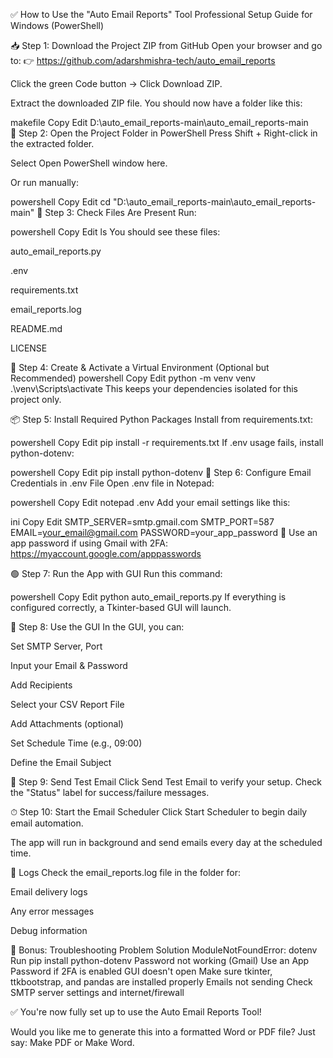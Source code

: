 ✅ How to Use the "Auto Email Reports" Tool
Professional Setup Guide for Windows (PowerShell)

📥 Step 1: Download the Project ZIP from GitHub
Open your browser and go to:
👉 https://github.com/adarshmishra-tech/auto_email_reports

Click the green Code button → Click Download ZIP.

Extract the downloaded ZIP file.
You should now have a folder like this:

makefile
Copy
Edit
D:\auto_email_reports-main\auto_email_reports-main\
📂 Step 2: Open the Project Folder in PowerShell
Press Shift + Right-click in the extracted folder.

Select Open PowerShell window here.

Or run manually:

powershell
Copy
Edit
cd "D:\auto_email_reports-main\auto_email_reports-main"
📄 Step 3: Check Files Are Present
Run:

powershell
Copy
Edit
ls
You should see these files:

auto_email_reports.py

.env

requirements.txt

email_reports.log

README.md

LICENSE

🧪 Step 4: Create & Activate a Virtual Environment (Optional but Recommended)
powershell
Copy
Edit
python -m venv venv
.\venv\Scripts\activate
This keeps your dependencies isolated for this project only.

📦 Step 5: Install Required Python Packages
Install from requirements.txt:

powershell
Copy
Edit
pip install -r requirements.txt
If .env usage fails, install python-dotenv:

powershell
Copy
Edit
pip install python-dotenv
📝 Step 6: Configure Email Credentials in .env File
Open .env file in Notepad:

powershell
Copy
Edit
notepad .env
Add your email settings like this:

ini
Copy
Edit
SMTP_SERVER=smtp.gmail.com
SMTP_PORT=587
EMAIL=your_email@gmail.com
PASSWORD=your_app_password
🔐 Use an app password if using Gmail with 2FA: https://myaccount.google.com/apppasswords

🟢 Step 7: Run the App with GUI
Run this command:

powershell
Copy
Edit
python auto_email_reports.py
If everything is configured correctly, a Tkinter-based GUI will launch.

🧰 Step 8: Use the GUI
In the GUI, you can:

Set SMTP Server, Port

Input your Email & Password

Add Recipients

Select your CSV Report File

Add Attachments (optional)

Set Schedule Time (e.g., 09:00)

Define the Email Subject

📨 Step 9: Send Test Email
Click Send Test Email to verify your setup.
Check the "Status" label for success/failure messages.

⏱ Step 10: Start the Email Scheduler
Click Start Scheduler to begin daily email automation.

The app will run in background and send emails every day at the scheduled time.

🧾 Logs
Check the email_reports.log file in the folder for:

Email delivery logs

Any error messages

Debug information

🧠 Bonus: Troubleshooting
Problem	Solution
ModuleNotFoundError: dotenv	Run pip install python-dotenv
Password not working (Gmail)	Use an App Password if 2FA is enabled
GUI doesn't open	Make sure tkinter, ttkbootstrap, and pandas are installed properly
Emails not sending	Check SMTP server settings and internet/firewall

✅ You're now fully set up to use the Auto Email Reports Tool!

Would you like me to generate this into a formatted Word or PDF file? Just say:
Make PDF or Make Word.

